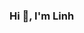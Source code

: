 ### Hi 👋, I'm Linh

<!--
**College student loves crunching numbers and wants a job as a data analyst✨

- 🔭 I’m currently working on ...
- 🌱 I’m currently learning at University Economics and Law
- 👯 I’m looking to collaborate on ...
- 🤔 I’m looking for help with ...
- 💬 Ask me about ...
- 📫 How to reach me: ...
- 😄 Pronouns: ...
- ⚡ Fun fact: ...
-->
